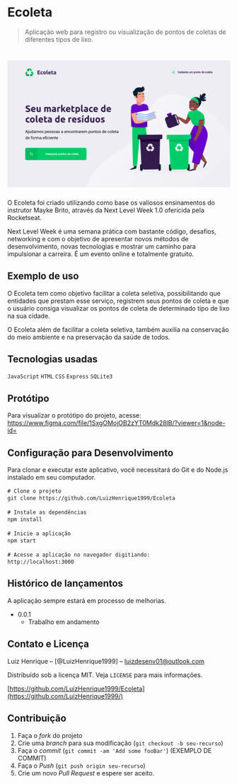 # Ecoleta
> Aplicação web para registro ou visualização de pontos de coletas de diferentes tipos de lixo.

<h1 align="center">
  <img src="github/front-ecoleta.png" alt="Print da tela principal">
</h1>

O Ecoleta foi criado utilizando como base os valiosos ensinamentos do instrutor Mayke Brito, através da Next Level Week 1.0 ofericida pela Rocketseat.

Next Level Week é uma semana prática com bastante código, desafios, networking e com o objetivo de apresentar novos métodos de desenvolvimento, novas tecnologias e mostrar um caminho para impulsionar a carreira. É um evento online e totalmente gratuito.

## Exemplo de uso

O Ecoleta tem como objetivo facilitar a coleta seletiva, possibilitando que entidades que prestam esse serviço, registrem seus pontos de coleta e que o usuário consiga visualizar os pontos de coleta de determinado tipo de lixo na sua cidade. 

O Ecoleta além de facilitar a coleta seletiva, também auxilia na conservação do meio ambiente e na preservação da saúde de todos.

## Tecnologias usadas

`JavaScript`
`HTML`
`CSS`
`Express`
`SQLite3`

## Protótipo

Para visualizar o protótipo do projeto, acesse: https://www.figma.com/file/1SxgOMojOB2zYT0Mdk28lB/?viewer=1&node-id=

## Configuração para Desenvolvimento

Para clonar e executar este aplicativo, você necessitará do Git e do Node.js instalado em seu computador.

```
# Clone o projeto
git clone https://github.com/LuizHenrique1999/Ecoleta

# Instale as dependências
npm install

# Inicie a aplicação
npm start

# Acesse a aplicação no navegador digitiando:
http://localhost:3000

```

## Histórico de lançamentos

A aplicação sempre estará em processo de melhorias.

* 0.0.1
    * Trabalho em andamento

## Contato e Licença

Luiz Henrique – [@LuizHenrique1999] – luizdesenv01@outlook.com

Distribuído sob a licença MIT. Veja `LICENSE` para mais informações.

[https://github.com/LuizHenrique1999/Ecoleta](https://github.com/LuizHenrique1999/)

## Contribuição

1. Faça o _fork_ do projeto
2. Crie uma _branch_ para sua modificação (`git checkout -b seu-recurso`)
3. Faça o _commit_ (`git commit -am 'Add some fooBar'`) (EXEMPLO DE COMMIT)
4. Faça o _Push_ (`git push origin seu-recurso`)
5. Crie um novo _Pull Request_ e espere ser aceito.



